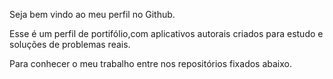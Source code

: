 Seja bem vindo ao meu perfil no Github.

Esse é um perfil de portifólio,com aplicativos autorais criados para estudo e soluções de problemas reais.

Para conhecer o meu trabalho entre nos repositórios fixados abaixo. 
